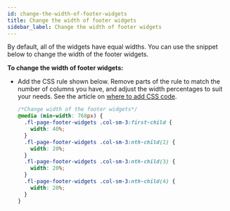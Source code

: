 ```yaml
---
id: change-the-width-of-footer-widgets
title: Change the width of footer widgets
sidebar_label: Change the width of footer widgets
---
```


By default, all of the widgets have equal widths. You can use the snippet below to change the width of the footer widgets.

**To change the width of footer widgets:**

- Add the CSS rule shown below. Remove parts of the rule to match the number of columns you have, and adjust the width percentages to suit your needs.
  See the article on [where to add CSS code](/beaver-builder/basics/custom-code).

  ```css
  /*Change width of the footer widgets*/
  @media (min-width: 768px) {
    .fl-page-footer-widgets .col-sm-3:first-child {
      width: 40%;
    }
    .fl-page-footer-widgets .col-sm-3:nth-child(2) {
      width: 20%;
    }
    .fl-page-footer-widgets .col-sm-3:nth-child(3) {
      width: 20%;
    }
    .fl-page-footer-widgets .col-sm-3:nth-child(4) {
      width: 20%;
    }
  }
  ```
